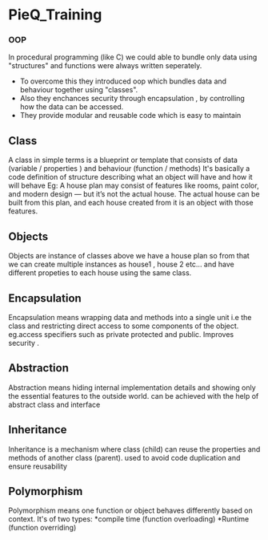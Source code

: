 # PieQ_Training

### OOP
In procedural programming (like C) we could able to bundle only data using "structures" and functions were always written seperately.
* To overcome this they introduced oop which bundles data and behaviour together using "classes".
* Also they enchances security through encapsulation , by controlling how the data can be accessed.
* They provide modular and reusable code which is easy to maintain 


## Class
A class in simple terms is a blueprint or template that consists of data (variable / properties ) and behaviour (function / methods)
It's basically a code definition of structure describing what an object will have and how it will behave
Eg: A house plan may consist of features like rooms, paint color, and modern design — but it’s not the actual house.
The actual house can be built from this plan, and each house created from it is an object with those features.


## Objects
Objects are instance of classes
above we have a house plan so from that we can create multiple instances as house1 , house 2 etc... and have different propeties to each house using the same class.

## Encapsulation
Encapsulation means wrapping data and methods into a single unit i.e the class  and restricting direct access to some components of the object.
eg.access specifiers such as private protected and public.
Improves security .


## Abstraction
Abstraction means hiding internal implementation details and showing only the essential features to the outside world. 
can be achieved with the help of abstract class and interface 

## Inheritance
Inheritance is a mechanism where  class (child) can reuse the properties and methods of another class (parent).
used to avoid code duplication and ensure reusability

## Polymorphism
Polymorphism means one function or object behaves differently based on context.
It's of two types:
*compile time (function overloading)
*Runtime (function overriding)



